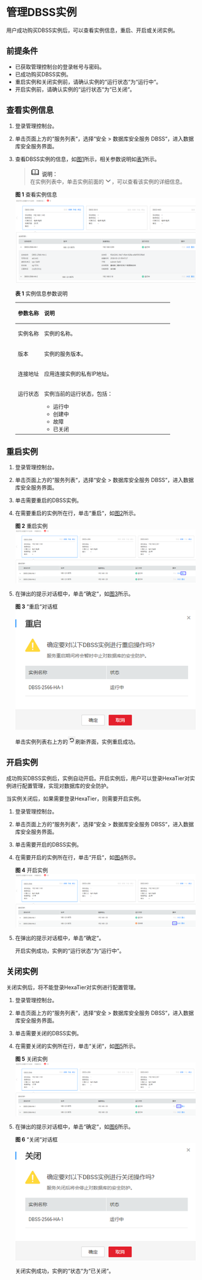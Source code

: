 # 管理DBSS实例<a name="ZH-CN_TOPIC_0111166508"></a>

用户成功购买DBSS实例后，可以查看实例信息，重启、开启或关闭实例。

## 前提条件<a name="section97118228499"></a>

-   已获取管理控制台的登录帐号与密码。
-   已成功购买DBSS实例。
-   重启实例和关闭实例前，请确认实例的“运行状态“为“运行中“。
-   开启实例前，请确认实例的“运行状态“为“已关闭“。

## 查看实例信息<a name="section1688216416315"></a>

1.  登录管理控制台。
2.  单击页面上方的“服务列表“，选择“安全  \>  数据库安全服务 DBSS“，进入数据库安全服务界面。
3.  查看DBSS实例的信息，如[图1](#fig1325745611915)所示，相关参数说明如[表1](#table1025994517211)所示。

    >![](public_sys-resources/icon-note.gif) **说明：**   
    >在实例列表中，单击实例前面的![](figures/实例详情.png)，可以查看该实例的详细信息。  

    **图 1**  查看实例信息<a name="fig1325745611915"></a>  
    ![](figures/查看实例信息.png "查看实例信息")

    **表 1**  实例信息参数说明

    <a name="table1025994517211"></a>
    <table><thead align="left"><tr id="row1626074517217"><th class="cellrowborder" valign="top" width="17%" id="mcps1.2.3.1.1"><p id="p9260045112114"><a name="p9260045112114"></a><a name="p9260045112114"></a>参数名称</p>
    </th>
    <th class="cellrowborder" valign="top" width="83%" id="mcps1.2.3.1.2"><p id="p7260194582118"><a name="p7260194582118"></a><a name="p7260194582118"></a>说明</p>
    </th>
    </tr>
    </thead>
    <tbody><tr id="row18260134511215"><td class="cellrowborder" valign="top" width="17%" headers="mcps1.2.3.1.1 "><p id="p62601045112117"><a name="p62601045112117"></a><a name="p62601045112117"></a>实例名称</p>
    </td>
    <td class="cellrowborder" valign="top" width="83%" headers="mcps1.2.3.1.2 "><p id="p13698174652218"><a name="p13698174652218"></a><a name="p13698174652218"></a>实例的名称。</p>
    </td>
    </tr>
    <tr id="row326014459212"><td class="cellrowborder" valign="top" width="17%" headers="mcps1.2.3.1.1 "><p id="p16763165610222"><a name="p16763165610222"></a><a name="p16763165610222"></a>版本</p>
    </td>
    <td class="cellrowborder" valign="top" width="83%" headers="mcps1.2.3.1.2 "><p id="p47630567221"><a name="p47630567221"></a><a name="p47630567221"></a>实例的服务版本。</p>
    </td>
    </tr>
    <tr id="row12260124518212"><td class="cellrowborder" valign="top" width="17%" headers="mcps1.2.3.1.1 "><p id="p17260845122119"><a name="p17260845122119"></a><a name="p17260845122119"></a>连接地址</p>
    </td>
    <td class="cellrowborder" valign="top" width="83%" headers="mcps1.2.3.1.2 "><p id="p192608458211"><a name="p192608458211"></a><a name="p192608458211"></a>应用连接实例的私有IP地址。</p>
    </td>
    </tr>
    <tr id="row11260124513215"><td class="cellrowborder" valign="top" width="17%" headers="mcps1.2.3.1.1 "><p id="p1726044518211"><a name="p1726044518211"></a><a name="p1726044518211"></a>运行状态</p>
    </td>
    <td class="cellrowborder" valign="top" width="83%" headers="mcps1.2.3.1.2 "><p id="p1260745162119"><a name="p1260745162119"></a><a name="p1260745162119"></a>实例当前的运行状态，包括：</p>
    <a name="ul108156241253"></a><a name="ul108156241253"></a><ul id="ul108156241253"><li>运行中</li><li>创建中</li><li>故障</li><li>已关闭</li></ul>
    </td>
    </tr>
    </tbody>
    </table>


## 重启实例<a name="section11202812165017"></a>

1.  登录管理控制台。
2.  单击页面上方的“服务列表“，选择“安全  \>  数据库安全服务 DBSS“，进入数据库安全服务界面。
3.  单击需要重启的DBSS实例。
4.  在需要重启的实例所在行，单击“重启“，如[图2](#fig78715132217)所示。

    **图 2**  重启实例<a name="fig78715132217"></a>  
    ![](figures/重启实例.png "重启实例")

5.  在弹出的提示对话框中，单击“确定“，如[图3](#fig97781991740)所示。

    **图 3** “重启“对话框<a name="fig97781991740"></a>  
    ![](figures/重启对话框.png "重启对话框")

    单击实例列表右上方的![](figures/刷新.png)刷新界面，实例重启成功。


## 开启实例<a name="section586111276377"></a>

成功购买DBSS实例后，实例自动开启。开启实例后，用户可以登录HexaTier对实例进行配置管理，实现对数据库的安全防护。

当实例关闭后，如果需要登录HexaTier，则需要开启实例。

1.  登录管理控制台。
2.  单击页面上方的“服务列表“，选择“安全  \>  数据库安全服务 DBSS“，进入数据库安全服务界面。
3.  单击需要开启的DBSS实例。
4.  在需要开启的实例所在行，单击“开启“，如[图4](#fig14477185813019)所示。

    **图 4**  开启实例<a name="fig14477185813019"></a>  
    ![](figures/开启实例.png "开启实例")

5.  在弹出的提示对话框中，单击“确定“。

    开启实例成功，实例的“运行状态“为“运行中“。


## 关闭实例<a name="section464917201380"></a>

关闭实例后，将不能登录HexaTier对实例进行配置管理。

1.  登录管理控制台。
2.  单击页面上方的“服务列表“，选择“安全  \>  数据库安全服务 DBSS“，进入数据库安全服务界面。
3.  单击需要关闭的DBSS实例。
4.  在需要关闭的实例所在行，单击“关闭“，如[图5](#fig17998195641819)所示。

    **图 5**  关闭实例<a name="fig17998195641819"></a>  
    ![](figures/关闭实例.png "关闭实例")

5.  在弹出的提示对话框中，单击“确定“，如[图6](#fig3772102813313)所示。

    **图 6** “关闭“对话框<a name="fig3772102813313"></a>  
    ![](figures/关闭对话框.png "关闭对话框")

    关闭实例成功，实例的“状态“为“已关闭“。


